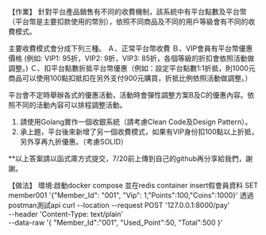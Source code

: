 【作業】
針對平台產品銷售有不同的收費機制，該系統中有平台點數及平台幣（平台幣是主要扣款使用的幣別），依照不同商品及不同的用戶等級會有不同的收費模式。

主要收費模式會分成下列三種。
Ａ、正常平台幣收費
Ｂ、VIP會員有平台幣優惠價格 (例如: VIP1: 95折，VIP2: 9折，VIP3: 85折，各個等級的折扣會依照活動做調整。)
Ｃ、扣平台點數折抵平台幣優惠（例如：設定平台點數1:1折抵，則1000元商品可以使用100點扣抵扣在另外支付900元購買，折抵比例依照活動做調整。）

平台會不定時舉辦各式的優惠活動，活動時會彈性調整方案B及C的優惠內容。依照不同的活動內容可以排程調整活動。
1. 請使用Golang實作一個收銀系統（請考慮Clean Code及Design Pattern）。
2. 承上題，平台後來新增了另一個收費模式，如果有VIP身份扣100點以上折抵，另外享再九折優惠。（考慮SOLID）

**以上答案請以函式庫方式提交，7/20前上傳到自己的github再分享給我們，謝謝。

【做法】
環境:啟動docker compose 並在redis container insert假會員資料
SET member001 '{"Member_Id": "001", "Vip": 1,"Points":100,"Coins":1000}'
透過postman測試api
curl --location --request POST '127.0.0.1:8000/pay' \
--header 'Content-Type: text/plain' \
--data-raw '{
    "Member_Id":"001",
    "Used_Point":50,
    "Total":500
}'